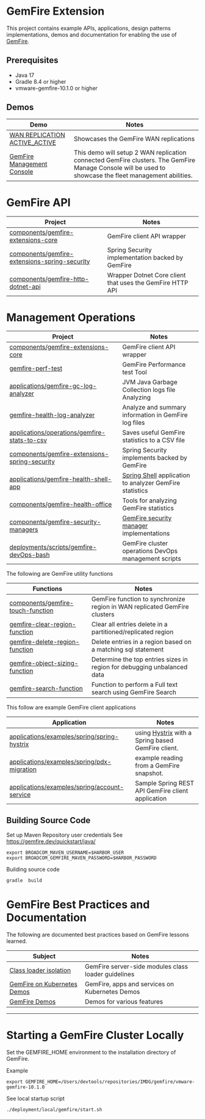 # GemFire Extension 


This project contains example APIs, applications, design patterns implementations, demos and documentation for enabling the use of [GemFire](https://tanzu.vmware.com/gemfire).


## Prerequisites


- Java 17
- Gradle  8.4 or higher
- vmware-gemfire-10.1.0 or higher


## Demos


| Demo                                                                              | Notes                                                                                                                                                  |
|-----------------------------------------------------------------------------------|--------------------------------------------------------------------------------------------------------------------------------------------------------|
| [WAN REPLICATION ACTIVE_ACTIVE](docs/demo/local/WAN_REPLICATION_ACTIVE_ACTIVE.md) | Showcases the GemFire WAN replications                                                                                                                 |
| [GemFire Management Console](docs/demo/local/monitoring)                          | This demo will setup 2 WAN replication connected GemFire clusters. The GemFire Manage Console will be used to showcase the fleet management abilities. |


# GemFire API



| Project                                                                                                                                               | Notes                                                                                                                                                      |
|-------------------------------------------------------------------------------------------------------------------------------------------------------|------------------------------------------------------------------------------------------------------------------------------------------------------------|
| [components/gemfire-extensions-core](https://github.com/ggreen/gemfire-extensions/tree/main/components/gemfire-extensions-core)                       | GemFire client API wrapper                                                                                                                                 |
| [components/gemfire-extensions-spring-security](https://github.com/ggreen/gemfire-extensions/tree/main/components/gemfire-extensions-spring-security) | Spring Security implementation backed by GemFire                                                                                                           | 
| [components/gemfire-http-dotnet-api](https://github.com/ggreen/gemfire-extensions/tree/main/components/gemfire-http-dotnet-api)                       | Wrapper Dotnet Core client that uses the GemFire HTTP API                                                                                                  |





# Management Operations 


| Project                                                                                                                                               | Notes                                                                                                                                                      |
|-------------------------------------------------------------------------------------------------------------------------------------------------------|------------------------------------------------------------------------------------------------------------------------------------------------------------|
| [components/gemfire-extensions-core](https://github.com/ggreen/gemfire-extensions/tree/main/components/gemfire-extensions-core)                       | GemFire client API wrapper                                                                                                                                 |
| [gemfire-perf-test](applications/gemfire-perf-test)                                                                                                   | GemFire Performance test Tool                                                                                                                              |
| [applications/gemfire-gc-log-analyzer](applications/gemfire-gc-log-analyzer)                                                                          | JVM Java Garbage Collection logs file Analyzing                                                                                                            |                                                                                                                                                           | GemFire Health Check Tool                                                                                                                                  |
| [gemfire-health-log-analyzer](applications/gemfire-health-log-analyzer)                                                                               | Analyze and summary information in GemFire log files                                                                                                       |                                                                                                                                                           | GemFire Health Check Tool                                                                                                                                  |
 | [applications/operations/gemfire-stats-to-csv](applications/operations/gemfire-stats-to-csv)                                                          | Saves useful GemFire statistics to a CSV file                                                                                                              | 
| [components/gemfire-extensions-spring-security](https://github.com/ggreen/gemfire-extensions/tree/main/components/gemfire-extensions-spring-security) | Spring Security implements backed by GemFire                                                                                                               | 
| [applications/gemfire-health-shell-app](https://github.com/ggreen/gemfire-extensions/tree/main/applications/gemfire-health-shell-app)                 | [Spring Shell](https://spring.io/projects/spring-shell) application to analyzer GemFire statistics                                                         |
| [components/gemfire-health-office](https://github.com/ggreen/gemfire-extensions/tree/main/components/gemfire-health-office)                           | Tools for analyzing GemFire statistics                                                                                                                     |
| [components/gemfire-security-managers](https://github.com/ggreen/gemfire-extensions/tree/main/components/gemfire-security-managers)                   | [GemFire security manager](https://tanzu.vmware.com/developer/data/gemfire/blog/security-manager-basics-authentication-and-authorization/) implementations |
| [deployments/scripts/gemfire-devOps-bash](deployment/scripts/gemfire-devOps-bash)                                                                     | GemFire cluster operations DevOps management scripts                                                                                                       |


The following are GemFire utility functions

| Functions                                                                             | Notes                                                                     |
|---------------------------------------------------------------------------------------|---------------------------------------------------------------------------|
| [components/gemfire-touch-function](components/gemfire-touch-function)                | GemFire function to synchronize region in WAN replicated GemFire clusters |
| [gemfire-clear-region-function](components/functions/gemfire-clear-region-function)   | Clear all entries delete in a partitioned/replicated region               |
| [gemfire-delete-region-function](components/functions/gemfire-delete-region-function) | Delete entries in a region based on a matching sql statement              |
| [gemfire-object-sizing-function](components/functions/gemfire-object-sizing-function) | Determine the top entries sizes in region for debugging unbalanced data   |
| [gemfire-search-function](components/functions/gemfire-search-function)               | Function to perform a Full text search using GemFire Search               |


This follow are example GemFire client applications


| Application                                                                                | Notes                                                                                   |
|--------------------------------------------------------------------------------------------|-----------------------------------------------------------------------------------------|
| [applications/examples/spring/spring-hystrix](applications/examples/spring/spring-hystrix) | using [Hystrix](https://github.com/Netflix/Hystrix) with a Spring based GemFire client. |
 | [applications/examples/spring/pdx-migration](applications/examples/spring/pdx-migration)   | example reading from a GemFire snapshot. |
| [applications/examples/spring/account-service](applications/examples/spring/account-service)                                           | Sample Spring REST API GemFire client application|

## Building Source Code

Set up Maven Repository user credentials
See https://gemfire.dev/quickstart/java/

```shell
export BROADCOM_MAVEN_USERNAME=$HARBOR_USER
export BROADCOM_GEMFIRE_MAVEN_PASSWORD=$HARBOR_PASSWORD
```

Building source code

```shell
gradle  build
```

# GemFire Best Practices and Documentation

The following are documented best practices based on GemFire lessons learned.

| Subject                                                                | Notes                                               |
|------------------------------------------------------------------------|-----------------------------------------------------|
| [Class loader isolation](docs/best-practices/ClassLoader-Isolation.md) | GemFire server-side modules class loader guidelines |  
| [GemFire on Kubernetes Demos](docs/demo/k8)                            | GemFire, apps and services on Kubernetes Demos      |
| [GemFire Demos](docs/demo/local)                                       | Demos for various features                          |

--------------------------------------
# Starting a GemFire Cluster Locally
Set the GEMFIRE_HOME environment to the installation directory of GemFire.

Example
```shell
export GEMFIRE_HOME=/Users/devtools/repositories/IMDG/gemfire/vmware-gemfire-10.1.0
```

See local startup script 

```shell
./deployment/local/gemfire/start.sh
```
